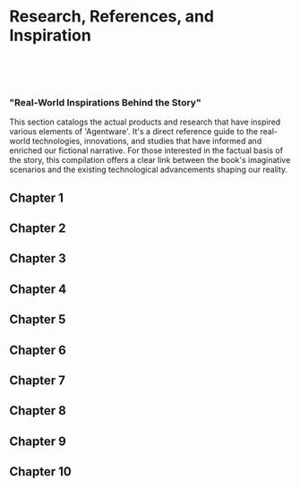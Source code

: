 # Research, References, and Inspiration
<br /><br /><br />

### "Real-World Inspirations Behind the Story"

This section catalogs the actual products and research that have inspired various elements of 'Agentware'. It's a direct reference guide to the real-world technologies, innovations, and studies that have informed and enriched our fictional narrative. For those interested in the factual basis of the story, this compilation offers a clear link between the book's imaginative scenarios and the existing technological advancements shaping our reality.


## Chapter 1



## Chapter 2



## Chapter 3



## Chapter 4



## Chapter 5



## Chapter 6



## Chapter 7



## Chapter 8



## Chapter 9



## Chapter 10



